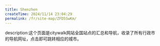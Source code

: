 ```yaml
---
title: Shenzhen
createTime: 2024/11/14 23:04:29
permalink: /fr/site-map/ZFD5SwKm/
---
```

description:这个页面是citywalk网站全国站点的汇总和导航，收录了所有行政市的导航网址，点击即可跳转相应的城市。
<!-- @include: @shared-docs/site-map.md -->